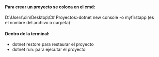 #### Para crear un proyecto se coloca en el cmd:
D:\Users\cin\Desktop\C# Proyectos>dotnet new console -o myfirstapp (es el nombre del archivo o carpeta)
#### Dentro de la terminal:
- dotnet restore para restaurar el proyecto
- dotnet run: para ejecutar el proyecto

